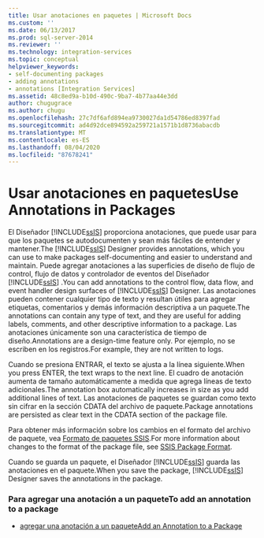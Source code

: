 ```yaml
---
title: Usar anotaciones en paquetes | Microsoft Docs
ms.custom: ''
ms.date: 06/13/2017
ms.prod: sql-server-2014
ms.reviewer: ''
ms.technology: integration-services
ms.topic: conceptual
helpviewer_keywords:
- self-documenting packages
- adding annotations
- annotations [Integration Services]
ms.assetid: 48c8ed9a-b10d-490c-9ba7-4b77aa44e3dd
author: chugugrace
ms.author: chugu
ms.openlocfilehash: 27c7df6afd894ea9730027da1d54786ed8397fad
ms.sourcegitcommit: ad4d92dce894592a259721a1571b1d8736abacdb
ms.translationtype: MT
ms.contentlocale: es-ES
ms.lasthandoff: 08/04/2020
ms.locfileid: "87678241"
---
```

# <a name="use-annotations-in-packages"></a><span data-ttu-id="a6cc6-102">Usar anotaciones en paquetes</span><span class="sxs-lookup"><span data-stu-id="a6cc6-102">Use Annotations in Packages</span></span>
  <span data-ttu-id="a6cc6-103">El Diseñador [!INCLUDE[ssIS](../includes/ssis-md.md)] proporciona anotaciones, que puede usar para que los paquetes se autodocumenten y sean más fáciles de entender y mantener.</span><span class="sxs-lookup"><span data-stu-id="a6cc6-103">The [!INCLUDE[ssIS](../includes/ssis-md.md)] Designer provides annotations, which you can use to make packages self-documenting and easier to understand and maintain.</span></span> <span data-ttu-id="a6cc6-104">Puede agregar anotaciones a las superficies de diseño de flujo de control, flujo de datos y controlador de eventos del Diseñador [!INCLUDE[ssIS](../includes/ssis-md.md)] .</span><span class="sxs-lookup"><span data-stu-id="a6cc6-104">You can add annotations to the control flow, data flow, and event handler design surfaces of [!INCLUDE[ssIS](../includes/ssis-md.md)] Designer.</span></span> <span data-ttu-id="a6cc6-105">Las anotaciones pueden contener cualquier tipo de texto y resultan útiles para agregar etiquetas, comentarios y demás información descriptiva a un paquete.</span><span class="sxs-lookup"><span data-stu-id="a6cc6-105">The annotations can contain any type of text, and they are useful for adding labels, comments, and other descriptive information to a package.</span></span> <span data-ttu-id="a6cc6-106">Las anotaciones únicamente son una característica de tiempo de diseño.</span><span class="sxs-lookup"><span data-stu-id="a6cc6-106">Annotations are a design-time feature only.</span></span> <span data-ttu-id="a6cc6-107">Por ejemplo, no se escriben en los registros.</span><span class="sxs-lookup"><span data-stu-id="a6cc6-107">For example, they are not written to logs.</span></span>  
  
 <span data-ttu-id="a6cc6-108">Cuando se presiona ENTRAR, el texto se ajusta a la línea siguiente.</span><span class="sxs-lookup"><span data-stu-id="a6cc6-108">When you press ENTER, the text wraps to the next line.</span></span> <span data-ttu-id="a6cc6-109">El cuadro de anotación aumenta de tamaño automáticamente a medida que agrega líneas de texto adicionales.</span><span class="sxs-lookup"><span data-stu-id="a6cc6-109">The annotation box automatically increases in size as you add additional lines of text.</span></span> <span data-ttu-id="a6cc6-110">Las anotaciones de paquetes se guardan como texto sin cifrar en la sección CDATA del archivo de paquete.</span><span class="sxs-lookup"><span data-stu-id="a6cc6-110">Package annotations are persisted as clear text in the CDATA section of the package file.</span></span>  
  
 <span data-ttu-id="a6cc6-111">Para obtener más información sobre los cambios en el formato del archivo de paquete, vea [Formato de paquetes SSIS](../../2014/integration-services/ssis-package-format.md).</span><span class="sxs-lookup"><span data-stu-id="a6cc6-111">For more information about changes to the format of the package file, see [SSIS Package Format](../../2014/integration-services/ssis-package-format.md).</span></span>  
  
 <span data-ttu-id="a6cc6-112">Cuando se guarda un paquete, el Diseñador [!INCLUDE[ssIS](../includes/ssis-md.md)] guarda las anotaciones en el paquete.</span><span class="sxs-lookup"><span data-stu-id="a6cc6-112">When you save the package, [!INCLUDE[ssIS](../includes/ssis-md.md)] Designer saves the annotations in the package.</span></span>  
  
### <a name="to-add-an-annotation-to-a-package"></a><span data-ttu-id="a6cc6-113">Para agregar una anotación a un paquete</span><span class="sxs-lookup"><span data-stu-id="a6cc6-113">To add an annotation to a package</span></span>  
  
-   [<span data-ttu-id="a6cc6-114">agregar una anotación a un paquete</span><span class="sxs-lookup"><span data-stu-id="a6cc6-114">Add an Annotation to a Package</span></span>](../../2014/integration-services/add-an-annotation-to-a-package.md)  
  
  
